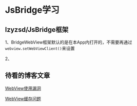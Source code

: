# JsBridge学习

## lzyzsd/JsBridge框架

1、BridgeWebView框架默认的是在本App内打开的，不需要再通过`webview.setWebViewClient()`来设置

2、









## 待看的博客文章

[WebView使用漏洞](https://blog.csdn.net/carson_ho/article/details/64904635)

[WebView缓存问题](https://blog.csdn.net/coder_pig/article/details/48468969)

